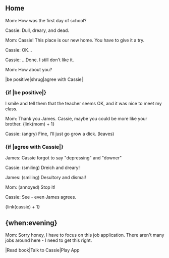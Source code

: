 
## Home

Mom: How was the first day of school?

Cassie: Dull, dreary, and dead.

Mom: Cassie! This place is our new home. You have to give it a try.

Cassie: OK...

Cassie: ...Done. I still don't like it.

Mom: How about you?

|be positive|shrug|agree with Cassie|

### {if |be positive|} 

I smile and tell them that the teacher seems OK, and it was nice to meet my class.

Mom: Thank you James. Cassie, maybe you could be more like your brother. {link(mom) + 1}

Cassie: (angry) Fine, I'll just go grow a dick. (leaves)


### {if |agree with Cassie|} 

James: Cassie forgot to say "depressing" and "downer"

Cassie: (smiling) Dreich and dreary!

James: (smiling) Desultory and dismal!

Mom: (annoyed) Stop it!

Cassie: See - even James agrees. 

{link(cassie) + 1}

## {when:evening}

Mom: Sorry honey, I have to focus on this job application. There aren't many jobs around here - I need to get this right.

|Read book|Talk to Cassie|Play App